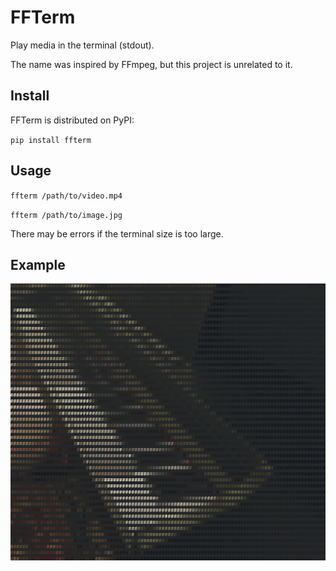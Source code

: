 # FFTerm

Play media in the terminal (stdout).

The name was inspired by FFmpeg, but this project is unrelated to it.

## Install

FFTerm is distributed on PyPI:

`pip install ffterm`

## Usage

`ffterm /path/to/video.mp4`

`ffterm /path/to/image.jpg`

There may be errors if the terminal size is too large.

## Example

![](https://raw.githubusercontent.com/phuang1024/ffterm/master/examples/piano.png)
